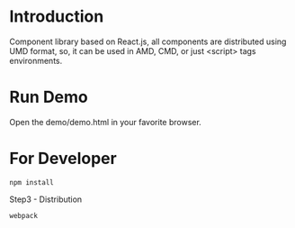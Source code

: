# Introduction
Component library based on React.js, all components are distributed using UMD format, so, it can be used in AMD, CMD, or just \<script\> tags environments.

# Run Demo
Open the demo/demo.html in your favorite browser.

# For Developer

```
npm install
```

Step3 - Distribution

```
webpack
```
